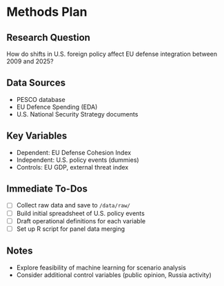 # Methods Plan

## Research Question
How do shifts in U.S. foreign policy affect EU defense integration between 2009 and 2025?

## Data Sources
- PESCO database
- EU Defence Spending (EDA)
- U.S. National Security Strategy documents

## Key Variables
- Dependent: EU Defense Cohesion Index
- Independent: U.S. policy events (dummies)
- Controls: EU GDP, external threat index

## Immediate To-Dos
- [ ] Collect raw data and save to `/data/raw/`
- [ ] Build initial spreadsheet of U.S. policy events
- [ ] Draft operational definitions for each variable
- [ ] Set up R script for panel data merging

## Notes
- Explore feasibility of machine learning for scenario analysis
- Consider additional control variables (public opinion, Russia activity)
